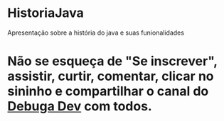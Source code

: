 # HistoriaJava
Apresentação sobre a história do java e suas funionalidades

# Não se esqueça de "Se inscrever", assistir, curtir, comentar, clicar no sininho e compartilhar o canal  do [Debuga Dev](https://www.youtube.com/@DebugaDev) com todos.
